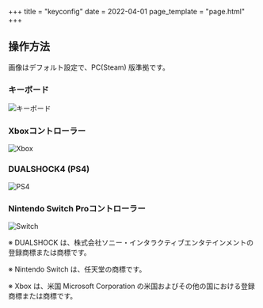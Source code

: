 +++
title = "keyconfig"
date = 2022-04-01
page_template = "page.html"
+++

## 操作方法

画像はデフォルト設定で、PC(Steam) 版準拠です。

### キーボード

![キーボード](/image/sites/keyboard.png)

### Xboxコントローラー

![Xbox](/image/sites/Xbox.png)

### DUALSHOCK4 (PS4)

![PS4](/image/sites/PS4.png)

### Nintendo Switch Proコントローラー

![Switch](/image/sites/Procon.png)

※ DUALSHOCK は、株式会社ソニー・インタラクティブエンタテインメントの登録商標または商標です。

※ Nintendo Switch は、任天堂の商標です。

※ Xbox は、米国 Microsoft Corporation の米国およびその他の国における登録商標または商標です。
